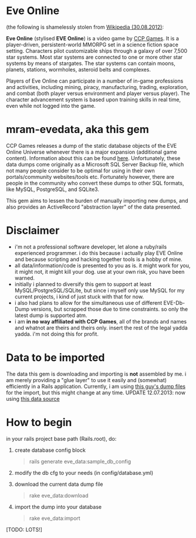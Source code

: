 Eve Online
==========

(the following is shamelessly stolen from [Wikipedia (30.08.2012)](http://en.wikipedia.org/wiki/Eve_online):

**Eve Online** (stylised **EVE Online**) is a video game by [CCP Games](http://en.wikipedia.org/wiki/CCP_Games). It is a player-driven, persistent-world MMORPG set in a science fiction space setting. Characters pilot customizable ships through a galaxy of over 7,500 star systems. Most star systems are connected to one or more other star systems by means of stargates. The star systems can contain moons, planets, stations, wormholes, asteroid belts and complexes.

Players of Eve Online can participate in a number of in-game professions and activities, including mining, piracy, manufacturing, trading, exploration, and combat (both player versus environment and player versus player). The character advancement system is based upon training skills in real time, even while not logged into the game.

mram-evedata, aka this gem
==========================

CCP Games releases a dump of the static database objects of the EVE Online Universe whenever there is a major expansion (additional game content). Information about this can be found [here](http://wiki.eve-id.net/CCP_Static_Data_Dump). Unfortunately, these data dumps come originally as a Microsoft SQL Server Backup file, which not many people consider to be optimal for using in their own portals/community websites/tools etc. Fortunately however, there are people in the community who convert these dumps to other SQL formats, like MySQL, PostgreSQL, and SQLite3.

This gem aims to lessen the burden of manually importing new dumps, and also provides an ActiveRecord "abstraction layer" of the data presented.

Disclaimer
==========

* i'm not a professional software developer, let alone a ruby/rails experienced programmer. i do this because i actually play EVE Online and because scripting and hacking together tools is a hobby of mine.
* all data/information/code is presented to you as is. it might work for you, it might not, it might kill your dog. use at your own risk, you have been warned.
* initially i planned to diversify this gem to support at least MySQL/PostgreSQL/SQLite, but since i myself only use MySQL for my current projects, i kind of just stuck with that for now.
* i also had plans to allow for the simultaneous use of different EVE-Db-Dump versions, but scrapped those due to time constraints. so only the latest dump is supported atm.
* i am **in no way affiliated with CCP Games**, all of the brands and names and whatnot are theirs and theirs only. insert the rest of the legal yadda yadda. i'm not doing this for profit.

Data to be imported
===================

The data this gem is downloading and importing is **not** assembled by me. i am merely providing a "glue layer" to use it easily and (somewhat) efficiently in a Rails application.
Currently, i am using [this guy's dump files](http://www.fuzzwork.co.uk/dump/) for the import, but this might change at any time.
UPDATE 12.07.2013: now using [this data source](http://evedump.icyone.net/odyssey-1.0.12-89967/)

How to begin
============

in your rails project base path (Rails.root), do:

1. create database config block
   > rails generate eve\_data:sample\_db\_config

2. modify the db cfg to your needs (in config/database.yml)

3. download the current data dump file
   > rake eve\_data:download

4. import the dump into your database
   > rake eve\_data:import


[TODO: LOTS!]

